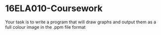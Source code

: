 # 16ELA010-Coursework
Your task is to write a program that will draw graphs and output them as a full colour image in the .ppm file format
